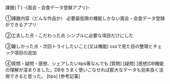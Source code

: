 課題{７} -{面会・会食データ登録アプリ}-

①課題内容（どんな作品か）
必要最低限の機能しかない面会・会食データ登録ができるアプリ

②工夫した点・こだわった点
シンプルに必要な項目だけにした

③難しかった点・次回トライしたいこと(又は機能)
cssで見た目の整理とチェック項目の追加

④質問・疑問・感想、シェアしたいtips等なんでも
[質問]
[疑問]
[感想]DB機能の理解が深まりました。DBをうまく使いこなせれば膨大なデータも効率良く活用できると思った。
[tips]
[参考記事]
